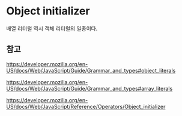 # Object initializer

배열 리터럴 역시 객체 리터럴의 일종이다.



## 참고

https://developer.mozilla.org/en-US/docs/Web/JavaScript/Guide/Grammar_and_types#object_literals

https://developer.mozilla.org/en-US/docs/Web/JavaScript/Guide/Grammar_and_types#array_literals

https://developer.mozilla.org/en-US/docs/Web/JavaScript/Reference/Operators/Object_initializer

